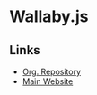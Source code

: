 # Wallaby.js

<!--
https://codeclip.io
https://wallabyjs.com/dingo
-->

## Links

- [Org. Repository](https://github.com/wallabyjs)
- [Main Website](https://wallabyjs.com/)
